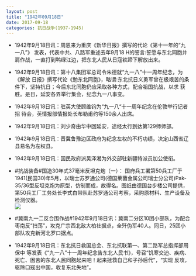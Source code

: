 ```yaml
---
layout: post
title: "1942年09月18日"
date: 2017-09-18
categories: 抗日战争(1937-1945)
---
```


<meta name="referrer" content="no-referrer" />

- 1942年9月18日讯：周恩来为重庆《新华日报》撰写的代论《第十一年的“九一八”》 发表，代表中共、八路军重述去年9月18 H的誓言:誓愿与东北同胞并 肩作战，一直打到鸭绿江边，把东北人民从日寇铁蹄下解放出来。 

- 1942年9月18日讯：第十八集团军总司令朱德就“九一八”十一周年纪念，为《解放 日报》撰写代论《勉东北同胞》，略谓:东北抗日义勇军曾在极艰苦的条 件下，坚持抗日；今后东北同胞仍应采取各种方式，配合祖国抗战，以求 获胜。是日，延安各界举行集会，纪念九一八事变。 

- 1942年9月18日讯：驻英大使顾维钧为“九一八“十一周年纪念在伦敦举行记者招 待会，英情报部情报处长布勒甫约等150余人出席。 

- 1942年9月18日讯：刘少奇由华中回延安，途经太行到达第129师师部。 

- 1942年9月18日讯：晋冀鲁豫边区政府为纪念左权的不朽功绩，决定山西省辽县易名为左权县。 

- 1942年9月18日讯：国民政府派吴泽湘为外交部驻新疆特派员加公使衔。 

- #抗战装备#国造30年式37毫米反坦克炮（一）： 国府兵工署第50兵工厂于1941(民国30)年5月，以瑞士苏罗通公司(德国莱菌金属公司瑞士分公司)Pak- 35/36型反坦克炮为原型，仿制而成，故得名。图纸由德国台步楼公司提供，第50兵工厂工务处长李式白带队赴苏罗通公司考察，采购原材料、生产设备及检测仪器。 <br/><img src="https://wx3.sinaimg.cn/large/aca367d8ly1fjnhis3pg5j20dk0rcdl0.jpg" />

- #冀南九一二反合围作战#1942年9月18日讯：冀南二分区10团小部队，为配合枣南反“扫荡”，攻克广宗西北敌大柏社据点，全歼伪军40人。同日，25团小部队攻克新河北罗口据点。 

- 1942年9月18日讯：东北抗日救国总会、东北抗联第一、第二路军总指挥部周保中 等发表《“九一八”十一周年纪念告东北人民书》，号召“饥寒交迫、疾病、 死亡、困苦的东北人民同胞起来吧！起来拯救自己和子孙后代”，“实现 反攻，驱除口寇出中国，收复东北失地”。 

